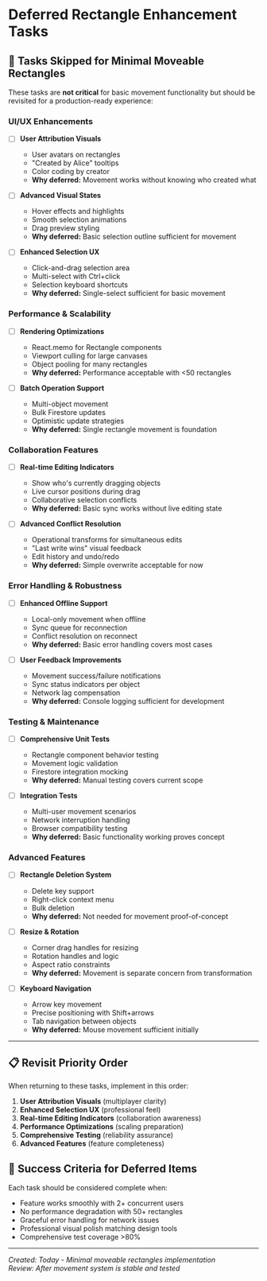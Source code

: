 # Deferred Rectangle Enhancement Tasks

## 🚧 Tasks Skipped for Minimal Moveable Rectangles

These tasks are **not critical** for basic movement functionality but should be revisited for a production-ready experience:

### **UI/UX Enhancements**
- [ ] **User Attribution Visuals**
  - User avatars on rectangles
  - "Created by Alice" tooltips
  - Color coding by creator
  - **Why deferred:** Movement works without knowing who created what

- [ ] **Advanced Visual States**
  - Hover effects and highlights  
  - Smooth selection animations
  - Drag preview styling
  - **Why deferred:** Basic selection outline sufficient for movement

- [ ] **Enhanced Selection UX**
  - Click-and-drag selection area
  - Multi-select with Ctrl+click
  - Selection keyboard shortcuts
  - **Why deferred:** Single-select sufficient for basic movement

### **Performance & Scalability**
- [ ] **Rendering Optimizations**
  - React.memo for Rectangle components
  - Viewport culling for large canvases
  - Object pooling for many rectangles
  - **Why deferred:** Performance acceptable with <50 rectangles

- [ ] **Batch Operation Support**
  - Multi-object movement
  - Bulk Firestore updates
  - Optimistic update strategies
  - **Why deferred:** Single rectangle movement is foundation

### **Collaboration Features**
- [ ] **Real-time Editing Indicators**
  - Show who's currently dragging objects
  - Live cursor positions during drag
  - Collaborative selection conflicts
  - **Why deferred:** Basic sync works without live editing state

- [ ] **Advanced Conflict Resolution**
  - Operational transforms for simultaneous edits
  - "Last write wins" visual feedback
  - Edit history and undo/redo
  - **Why deferred:** Simple overwrite acceptable for now

### **Error Handling & Robustness**
- [ ] **Enhanced Offline Support**
  - Local-only movement when offline
  - Sync queue for reconnection
  - Conflict resolution on reconnect
  - **Why deferred:** Basic error handling covers most cases

- [ ] **User Feedback Improvements**
  - Movement success/failure notifications
  - Sync status indicators per object
  - Network lag compensation
  - **Why deferred:** Console logging sufficient for development

### **Testing & Maintenance**
- [ ] **Comprehensive Unit Tests**
  - Rectangle component behavior testing
  - Movement logic validation
  - Firestore integration mocking
  - **Why deferred:** Manual testing covers current scope

- [ ] **Integration Tests**
  - Multi-user movement scenarios
  - Network interruption handling
  - Browser compatibility testing
  - **Why deferred:** Basic functionality working proves concept

### **Advanced Features**
- [ ] **Rectangle Deletion System**
  - Delete key support
  - Right-click context menu
  - Bulk deletion
  - **Why deferred:** Not needed for movement proof-of-concept

- [ ] **Resize & Rotation**
  - Corner drag handles for resizing
  - Rotation handles and logic
  - Aspect ratio constraints
  - **Why deferred:** Movement is separate concern from transformation

- [ ] **Keyboard Navigation**
  - Arrow key movement
  - Precise positioning with Shift+arrows
  - Tab navigation between objects
  - **Why deferred:** Mouse movement sufficient initially

---

## 📋 **Revisit Priority Order**
When returning to these tasks, implement in this order:

1. **User Attribution Visuals** (multiplayer clarity)
2. **Enhanced Selection UX** (professional feel)
3. **Real-time Editing Indicators** (collaboration awareness) 
4. **Performance Optimizations** (scaling preparation)
5. **Comprehensive Testing** (reliability assurance)
6. **Advanced Features** (feature completeness)

## 🎯 **Success Criteria for Deferred Items**
Each task should be considered complete when:
- Feature works smoothly with 2+ concurrent users
- No performance degradation with 50+ rectangles  
- Graceful error handling for network issues
- Professional visual polish matching design tools
- Comprehensive test coverage >80%

---

*Created: Today - Minimal moveable rectangles implementation*  
*Review: After movement system is stable and tested*
